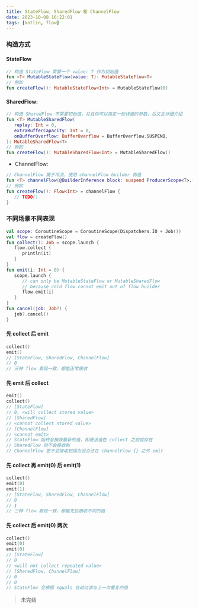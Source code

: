 ```yaml
---
title: StateFlow, SharedFlow 和 ChannelFlow
date: 2023-10-08 16:22:01
tags: [kotlin, flow]
---
```


### 构造方式
#### StateFlow
```kotlin
// 构造 StateFlow 需要一个 value: T 作为初始值
fun <T> MutableStateFlow(value: T): MutableStateFlow<T>
// 例如
fun createFlow(): MutableStateFlow<Int> = MutableStateFlow(0)
```
#### SharedFlow:
```kotlin
// 构造 SharedFlow 不需要初始值，并且你可以指定一些详细的参数，后文会详细介绍
fun <T> MutableSharedFlow(
   replay: Int = 0,
   extraBufferCapacity: Int = 0,
   onBufferOverflow: BufferOverflow = BufferOverflow.SUSPEND,
): MutableSharedFlow<T>
// 例如
fun createFlow(): MutableSharedFlow<Int> = MutableSharedFlow()
```
   - ChannelFlow:
```kotlin
// ChannelFlow 属于冷流，使用 channelFlow builder 构造
fun <T> channelFlow(@BuilderInference block: suspend ProducerScope<T>.() -> Unit): Flow<T>
// 例如
fun createFlow(): Flow<Int> = channelFlow { 
   // TODO()
}
```
### 不同场景不同表现
```kotlin
val scope: CoroutineScope = CoroutineScope(Dispatchers.IO + Job())
val flow = createFlow() 
fun collect(): Job = scope.launch {     
   flow.collect {
      println(it)
   }
}
fun emit(i: Int = 0) {
   scope.launch {
      // can only be MutableStateFlow or MutableSharedFlow
      // because cold flow cannot emit out of flow builder
      flow.emit(i) 
   }
}
fun cancel(job: Job?) {
   job?.cancel() 
}
```
#### 先 collect 后 emit
```kotlin
collect()
emit()
// [StateFlow, SharedFlow, ChannelFlow]
// 0
// 三种 flow 表现一致，都能正常接收
```
#### 先 emit 后 collect
```kotlin
emit()
collect()
// [StateFlow]
// 0, <will collect stored value>
// [SharedFlow]
// <cannot collect stored value>
// [ChannelFlow]
// <cannot emit>
// StateFlow 始终会接收最新的值，即便该值在 collect 之前就存在
// SharedFlow 则不会接收到
// ChannelFlow 更不会接收到因为没办法在 channelFlow {} 之外 emit
```
#### 先 collect 再 emit(0) 后 emit(1)
```kotlin
collect()
emit(0)
emit(1)
// [StateFlow, SharedFlow, ChannelFlow]
// 0
// 1
// 三种 flow 表现一致，都能先后接收不同的值
```
#### 先 collect 后 emit(0) 两次
```kotlin
collect()
emit(0)
emit(0)
// [StateFlow]
// 0
// <will not collect repeated value>
// [SharedFlow, ChannelFlow]
// 0
// 0
// StateFlow 会根据 equals 自动过滤与上一次重复的值
```
   
> 未完结